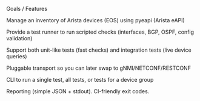 Goals / Features

Manage an inventory of Arista devices (EOS) using pyeapi (Arista eAPI)

Provide a test runner to run scripted checks (interfaces, BGP, OSPF, config validation)

Support both unit-like tests (fast checks) and integration tests (live device queries)

Pluggable transport so you can later swap to gNMI/NETCONF/RESTCONF

CLI to run a single test, all tests, or tests for a device group

Reporting (simple JSON + stdout). CI-friendly exit codes.
